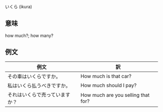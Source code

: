 いくら (ikura)

## 意味

how much?; how many?​

## 例文

|例文|訳|
| --- | --- |
|その車はいくらですか。|How much is that car?|
|私はいくら払うべきですか。|How much should I pay?|
|それはいくらで売っていますか？|How much are you selling that for?|